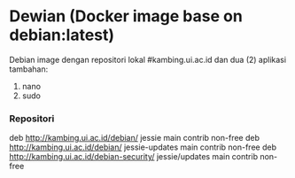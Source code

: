 # Dewian (Docker image base on debian:latest)

Debian image dengan repositori lokal #kambing.ui.ac.id dan dua (2) aplikasi tambahan:
1. nano
2. sudo

### Repositori
deb http://kambing.ui.ac.id/debian/ jessie main contrib non-free
deb http://kambing.ui.ac.id/debian/ jessie-updates main contrib non-free
deb http://kambing.ui.ac.id/debian-security/ jessie/updates main contrib non-free

